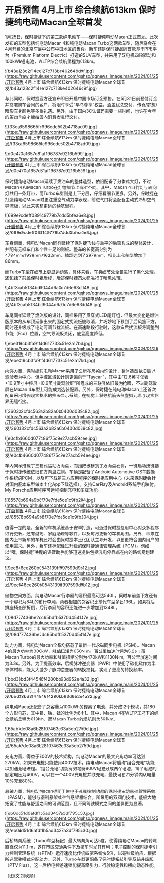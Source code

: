 # 开启预售 4月上市 综合续航613km 保时捷纯电动Macan全球首发

1月25日，保时捷旗下的第二款纯电动车——保时捷纯电动Macan正式首发。此次发布的车型包括纯电动Macan 4和纯电动Macan
Turbo这两款车型，随后将会在4月开幕的北京车展中公布中国地区的售价。新车还是保时捷品牌首款基于PPE平台（Premium Platform
Electric）打造的SUV车型，并采用了双电机四轮驱动和100kWh锂电池，WLTP综合续航里程为613km。

![b43a123c2f14ee127c713be402646d9f.jpg](https://raw.githubusercontent.com/qqhsx/qqnews_image/main/2024/01/25/开启预售 4月上市 综合续航613km 保时捷纯电动Macan全球首发/b43a123c2f14ee127c713be402646d9f.jpg)

与此同时，保时捷官方还宣布即日开启中国市场订金预售。在5月31日前预付订金并签署购车合同的客户，将限时享受“早鸟尊享”权益，涵盖优先交付、传奇/梦想/暗影车身颜色等多重礼遇。另外，由于国内3C认证还需要一些时间，也许在今年的第四季度才能给国内消费者进行交付。

![f33ea6598665fc996ede502b4718ad09.jpg](https://raw.githubusercontent.com/qqhsx/qqnews_image/main/2024/01/25/开启预售 4月上市 综合续航613km 保时捷纯电动Macan全球首发/f33ea6598665fc996ede502b4718ad09.jpg)

![d0c470a1657d81af196787c9216b599f.jpg](https://raw.githubusercontent.com/qqhsx/qqnews_image/main/2024/01/25/开启预售 4月上市 综合续航613km 保时捷纯电动Macan全球首发/d0c470a1657d81af196787c9216b599f.jpg)

保时捷纯电动Macan延续了燃油车的整体造型，依旧配备了分体式大灯，不过Macan 4和Macan Turbo在灯组细节上有所不同。其中，Macan
4日行灯与转向灯共用一条灯带，而Turbo车型则是上下分层，仔细看细节更多。另外，保时捷在打造纯电动Macan时更注重空气动力学表现，前进气口将会配备主动式冷却空气导流板，以此来实现更远的续航里程。

![699e9cdeff089149779b7ddd5bfea6e8.jpg](https://raw.githubusercontent.com/qqhsx/qqnews_image/main/2024/01/25/开启预售 4月上市 综合续航613km 保时捷纯电动Macan全球首发/699e9cdeff089149779b7ddd5bfea6e8.jpg)

车身侧面，纯电动Macan同样延续了保时捷飞线与扁平的后窗构成的整体设计，并配有无框车门和个性十足的侧板。整车的长宽高分别为4784mm/1938mm/1622mm，轴距达到了2979mm，相比上代车型增加了86mm。

而Turbo车型在细节上更显运动感，具体来看，车身细节处全部进行了黑化处理，还包括了前盖保时捷盾标、后部保时捷英文都进行了暗黑处理。

![4bf3cab5134bd9044d6a0c7d6e63dd48.jpg](https://raw.githubusercontent.com/qqhsx/qqnews_image/main/2024/01/25/开启预售 4月上市 综合续航613km 保时捷纯电动Macan全球首发/4bf3cab5134bd9044d6a0c7d6e63dd48.jpg)

车尾同样延续了燃油版的设计，同样采用了贯穿式LED尾灯组，但最大变化是燃油版原本的从车顶延伸出来的固定式扰流板被取消，并巧妙地下移到了后风挡下方，同时还升级成了电动可调节扰流板。在高速路段行驶时，这款车后扰流板将调整到节能（Eco）位置，空气导流板关闭，底盘高度降低。

![ebe319cb3fa91f4d617733c51e2a17bd.jpg](https://raw.githubusercontent.com/qqhsx/qqnews_image/main/2024/01/25/开启预售 4月上市 综合续航613km 保时捷纯电动Macan全球首发/ebe319cb3fa91f4d617733c51e2a17bd.jpg)

内饰方面，保时捷纯电动Macan采用了全新布局的内饰设计，整体造型依旧是以驾驶者为中心，但中控区域设计则更偏向于“Taycan”，其中由“12.6英寸仪表+10.9英寸中控屏+10.9英寸副驾驶屏”所组成的三联屏依旧最为抢眼，不过副驾驶屏在Macan
4车型上可能成为选装配置。另外，保时捷在纯电动Macan上还首次配备采用增强现实技术的抬头显示系统，在视觉上将导航箭头等虚拟元素与现实世界无缝衔接。

![360332cfdc563a2b82a0b0400d039c82.jpg](https://raw.githubusercontent.com/qqhsx/qqnews_image/main/2024/01/25/开启预售 4月上市 综合续航613km 保时捷纯电动Macan全球首发/360332cfdc563a2b82a0b0400d039c82.jpg)

![e0cfb4660d077486f75c9e27acb594ee.jpg](https://raw.githubusercontent.com/qqhsx/qqnews_image/main/2024/01/25/开启预售 4月上市 综合续航613km 保时捷纯电动Macan全球首发/e0cfb4660d077486f75c9e27acb594ee.jpg)

车内同样搭载了三辐式运动方向盘，而挡把被移到了方向盘右侧，一键启动按键基于保时捷传统依旧在方向盘左侧。车辆是配备了Android Automotive
OS车载操作系统的PCM，以及可下载第三方应用程序的保时捷应用中心（未来保时捷会针对国内版本车型做本土化App下载选择）。支持CarPlay及Android系统手机映射。My
Porsche应用程序可远程控制充电和车载功能。

![85578b694a9b8f70e7fde5ce1c9fb204.jpg](https://raw.githubusercontent.com/qqhsx/qqnews_image/main/2024/01/25/开启预售 4月上市 综合续航613km 保时捷纯电动Macan全球首发/85578b694a9b8f70e7fde5ce1c9fb204.jpg)

值得一提的是，全新的车机系统基于安卓打造，可通过保时捷应用中心对众多程序进行更新，还有游戏、家庭助理等软件，以及每月更新的车机地图。另外，未来在国内上市新车的车机还将会由保时捷本土化团队主导开发，以便更符合国内用户的使用需求。另外，新车还标配经过升级的保时捷通讯管理系统（PCM）。例如以“嘿，保时捷”唤醒的语音助手能够迅速提供包括充电停靠点在内的路线规划建议。

![9ec846ce260b0543139ff997599d9b12.jpg](https://raw.githubusercontent.com/qqhsx/qqnews_image/main/2024/01/25/开启预售 4月上市 综合续航613km 保时捷纯电动Macan全球首发/9ec846ce260b0543139ff997599d9b12.jpg)

储物空间方面，纯电动Macan行李厢的容积最高可达540L，同时车前盖下方还有一个容积为84L的前行李厢，两者相加的总容积比前代车型多出136L。如果将后排座椅全部折倒，后行李厢的容积还能进一步增加到1348L。

![08d777436be2dc65bdfb5370d454147e.jpg](https://raw.githubusercontent.com/qqhsx/qqnews_image/main/2024/01/25/开启预售 4月上市 综合续航613km 保时捷纯电动Macan全球首发/08d777436be2dc65bdfb5370d454147e.jpg)

动力方面，纯电动Macan全系均搭载了最新一代永磁同步电机（PSM）。Macan
4的最大功率为300kW，峰值扭矩为650N·m，百公里加速时间为5.2s；而Macan
Turbo的最大功率和峰值扭矩分别为470kW和1130N·m，百公里加速时间为3.3s。另外，为了提高效率，后桥脉冲逆变器（PWR）中使用了碳化硅作为半导体材料，能大大减少了脉冲逆变器的转换损耗，实现了更高的转换频率。

![bbd38bd3f44546f4280bb93d952e4a32.jpg](https://raw.githubusercontent.com/qqhsx/qqnews_image/main/2024/01/25/开启预售 4月上市 综合续航613km 保时捷纯电动Macan全球首发/bbd38bd3f44546f4280bb93d952e4a32.jpg)

纯电动Maca还配备了总容量为100kWh的锂离子电池，并分成12个模块，共180个方形电芯，其中镍、钴、锰的比例为8:1:1。其中，Macan
4在WLTP工况下的综合续航里程为613km，而Macan Turbo的续航则为591km。

![65ab7de08a6b28107463c33a5eb2759d.jpg](https://raw.githubusercontent.com/qqhsx/qqnews_image/main/2024/01/25/开启预售 4月上市 综合续航613km 保时捷纯电动Macan全球首发/65ab7de08a6b28107463c33a5eb2759d.jpg)

充电方面，得益于800V的技术架构，纯电动Macan的最大充电功率可达到270kW。如果充电桩只能使用400V技术，纯电动Macan将启动“组合充电”功能以加速充电进程。“组合充电”功能有效地将800V电池分成两个电池，每个电池的额定电压为400V，可以在一个400V充电桩并联充电，最快可在21分钟内从电量10%充至80%。

悬架方面，纯电动Macan标配了带电子减震控制功能的保时捷主动悬挂管理系统（PASM），能够与钢制悬架或空气悬架相结合，所采用的双阀门技术，能极大地拓宽了性能与舒适之间的可调范围，且不同驾驶模式之间的差异更为显著。

![eb0dd51d6afdf1b5ad3437a3df795c30.jpg](https://raw.githubusercontent.com/qqhsx/qqnews_image/main/2024/01/25/开启预售 4月上市 综合续航613km 保时捷纯电动Macan全球首发/eb0dd51d6afdf1b5ad3437a3df795c30.jpg)

后桥转向系统（Turbo车型标配）最大转向角可达5度，使得纯电动Macan的转弯直径仅为11.1
m，这在市区交通条件下及挪车时尤其有利；电子控制的保时捷牵引力控制管理系统（ePTM）运行速度比传统四驱系统快5倍，以毫秒级响应，根据所选驾驶模式分配动力。另外，Turbo车型更配备了保时捷扭矩引导系统升级版（PTV
Plus），这一后桥电控差速锁能提高牵引力、行驶稳定性和横向动态性能。

（图/文 刘坎顺）

